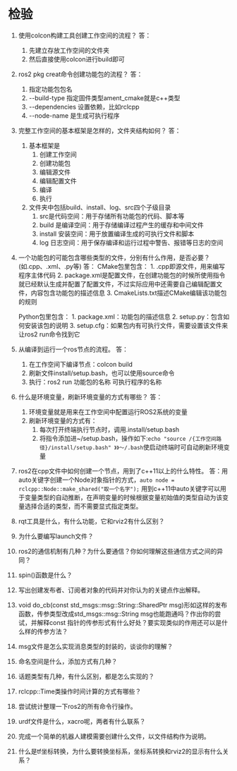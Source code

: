 # 检验
1. 使用colcon构建工具创建工作空间的流程？
    答：
    1. 先建立存放工作空间的文件夹
    2. 然后直接使用colcon进行build即可

2. ros2 pkg creat命令创建功能包的流程？
    答：
    1. 指定功能包包名
    2. --build-type 指定固件类型ament_cmake就是c++类型
    3. --dependencies 设置依赖，比如rclcpp
    4. --node-name 是生成可执行程序
3. 完整工作空间的基本框架是怎样的，文件夹结构如何？
    答：
    1. 基本框架是
       1. 创建工作空间
       2. 创建功能包
       3. 编辑源文件
       4. 编辑配置文件
       5. 编译
       6. 执行
    2. 文件夹中包括build、install、log、src四个子级目录
       1. src是代码空间：用于存储所有功能包的代码、脚本等
       2. build 是编译空间：用于存储编译过程产生的缓存和中间文件
       3. install 安装空间：用于放置编译生成的可执行文件和脚本
       4. log 日志空间：用于保存编译和运行过程中警告、报错等日志的空间
4. 一个功能包的可能包含哪些类型的文件，分别有什么作用，是否必要？(如.cpp、.xml、.py等)
    答：
    CMake包里包含：
       1. .cpp即源文件，用来编写程序主体代码
       2. package.xml是配置文件，在创建功能包的时候所使用指令就已经默认生成并配置了配置文件，不过实际应用中还需要自己编辑配置文件，内容包含功能包的描述信息
       3. CmakeLists.txt描述CMake编辑该功能包的规则
    
    Python包里包含：
       1. package.xml：功能包的描述信息
       2. setup.py：包含如何安装该包的说明
       3. setup.cfg：如果包内有可执行文件，需要设置该文件来让ros2 run命令找到它

5. 从编译到运行一个ros节点的流程。
    答：
    1. 在工作空间下编译节点：colcon build
    2. 刷新文件install/setup.bash，也可以使用source命令 
    3. 执行：ros2 run 功能包的名称 可执行程序的名称

6. 什么是环境变量，刷新环境变量的方式有哪些？
    答：
    1. 环境变量就是用来在工作空间中配置运行ROS2系统的变量
    2. 刷新环境变量的方式有：
       1. 每次打开终端执行节点时，调用.install/setup.bash
       2. 将指令添加进~/setup.bash，操作如下:```echo "source /{工作空间路径}/install/setup.bash" 》》～/.bash```使启动终端时可自动刷新环境变量
7. ros2在cpp文件中如何创建一个节点，用到了c++11以上的什么特性。
    答：用auto关键字创建一个Node对象指针的方式，```auto node = rclcpp::Node::make_shared("取一个名字");```
    用到c++11中auto关键字可以用于变量类型的自动推断，在声明变量的时候根据变量初始值的类型自动为该变量选择合适的类型，而不需要显式指定类型。
8. rqt工具是什么，有什么功能，它和rviz2有什么区别？

9.  为什么要编写launch文件？

10. ros2的通信机制有几种？为什么要通信？你如何理解这些通信方式之间的异同？

11. spin()函数是什么？

12. 写出创建发布者、订阅者对象的代码并对你认为的关键点作出解释。

13. void do_cb(const std_msgs::msg::String::SharedPtr msg)形如这样的发布函数，传参类型改成std_msgs::msg::String msg也能跑通吗？作出你的尝试，并解释const 指针的传参形式有什么好处？要实现类似的作用还可以是什么样的传参方法？

14. msg文件是怎么实现消息类型的封装的，谈谈你的理解？

15. 命名空间是什么，添加方式有几种？

16. 话题类型有几种，有什么区别，都是怎么实现的？

17. rclcpp::Time类操作时间计算的方式有哪些？

18. 尝试统计整理一下ros2的所有命令行操作。

19. urdf文件是什么，xacro呢，两者有什么联系？

20. 完成一个简单的机器人建模需要创建什么文件，以文件结构作为说明。

21. 什么是tf坐标转换，为什么要转换坐标系，坐标系转换和rviz2的显示有什么关系？